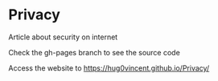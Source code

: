 # Privacy
Article about security on internet

Check the gh-pages branch to see the source code

Access the website to https://hug0vincent.github.io/Privacy/
